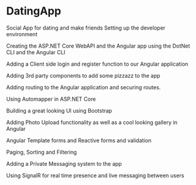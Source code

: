 # DatingApp
Social App for dating and make friends 
Setting up the developer environment

Creating the ASP.NET Core WebAPI and the Angular app using the DotNet CLI and the Angular CLI

Adding a Client side login and register function to our Angular application

Adding 3rd party components to add some pizzazz to the app

Adding routing to the Angular application and securing routes.

Using Automapper in ASP.NET Core

Building a great looking UI using Bootstrap

Adding Photo Upload functionality as well as a cool looking gallery in Angular

Angular Template forms and Reactive forms and validation

Paging, Sorting and Filtering

Adding a Private Messaging system to the app



Using SignalR for real time presence and live messaging between users


